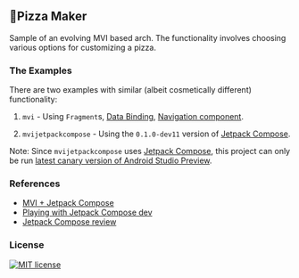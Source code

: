## 🍕Pizza Maker
Sample of an evolving MVI based arch.
The functionality involves choosing various options for customizing a pizza.


### The Examples
There are two examples with similar (albeit cosmetically different) functionality: 
1. `mvi` - Using `Fragment`s, [Data Binding](https://developer.android.com/topic/libraries/data-binding), [Navigation component](https://developer.android.com/guide/navigation/navigation-getting-started).

2. `mvijetpackcompose` - Using the `0.1.0-dev11` version of [Jetpack Compose](https://developer.android.com/jetpack/compose/setup).

Note: Since `mvijetpackcompose` uses [Jetpack Compose](https://developer.android.com/jetpack/compose/setup), this project can only be run [latest canary version of Android Studio Preview](https://developer.android.com/studio/preview).


### References
- [MVI + Jetpack Compose](https://medium.com/swlh/android-mvi-with-jetpack-compose-b0890f5156ac)
- [Playing with Jetpack Compose dev](https://proandroiddev.com/playing-with-jetpack-compose-dev-1-be992c6f8915)
- [Jetpack Compose review](https://blog.karumi.com/android-jetpack-compose-review/)

### License
[![MIT license](http://img.shields.io/badge/license-MIT-brightgreen.svg)](http://opensource.org/licenses/MIT)

